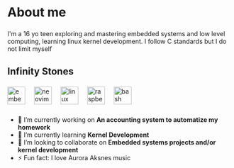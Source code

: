 <h1 align="left">About me</h1>

###

<p align="left">I'm a 16 yo teen exploring and mastering embedded systems and low level computing, learning linux kernel development. I follow C standards but I do not limit myself</p>

###

<h2 align="left">Infinity Stones</h2>

###

<div align="left">
  <img src="https://cdn.jsdelivr.net/gh/devicons/devicon/icons/embeddedc/embeddedc-original.svg" height="40" alt="embeddedc logo"  />
  <img width="12" />
  <img src="https://skillicons.dev/icons?i=neovim" height="40" alt="neovim logo"  />
  <img width="12" />
  <img src="https://skillicons.dev/icons?i=linux" height="40" alt="linux logo"  />
  <img width="12" />
  <img src="https://skillicons.dev/icons?i=raspberrypi" height="40" alt="raspberrypi logo"  />
  <img width="12" />
  <img src="https://skillicons.dev/icons?i=bash" height="40" alt="bash logo"  />
</div>

###
- 🔭 I’m currently working on **An accounting system to automatize my homework**
- 🌱 I’m currently learning **Kernel Development**
- 👯 I’m looking to collaborate on **Embedded systems projects and/or kernel development**
- ⚡ Fun fact: I love Aurora Aksnes music
